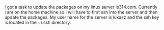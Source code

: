 I got a task to update the packages on my linux server ls314.com. Currently I am on the home machine so I will have to first ssh into the server and then update the packages. My user name for the server is lukasz and the ssh key is located in the ~/.ssh directory.
